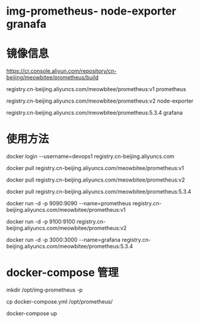 # img-prometheus- node-exporter  granafa


#  镜像信息

  https://cr.console.aliyun.com/repository/cn-beijing/meowbitee/prometheus/build
	
	
  registry.cn-beijing.aliyuncs.com/meowbitee/prometheus:v1                  prometheus
	
	
  registry.cn-beijing.aliyuncs.com/meowbitee/prometheus:v2                   node-exporter
	
	
  registry.cn-beijing.aliyuncs.com/meowbitee/prometheus:5.3.4                grafana
   
   
#  使用方法
 
   docker login --username=devops1 registry.cn-beijing.aliyuncs.com
	 
	 
   docker pull registry.cn-beijing.aliyuncs.com/meowbitee/prometheus:v1
	 
   docker pull registry.cn-beijing.aliyuncs.com/meowbitee/prometheus:v2
	 
   docker pull registry.cn-beijing.aliyuncs.com/meowbitee/prometheus:5.3.4
    
   docker run -d -p 9090:9090 --name=prometheus registry.cn-beijing.aliyuncs.com/meowbitee/prometheus:v1
	 
   docker run -d -p 9100:9100  registry.cn-beijing.aliyuncs.com/meowbitee/prometheus:v2
	 
   docker run -d -p 3000:3000 --name=grafana registry.cn-beijing.aliyuncs.com/meowbitee/prometheus:5.3.4
   
   
   
#  docker-compose 管理

mkdir /opt/img-prometheus -p

cp docker-compose.yml /opt/prometheus/

docker-compose up
